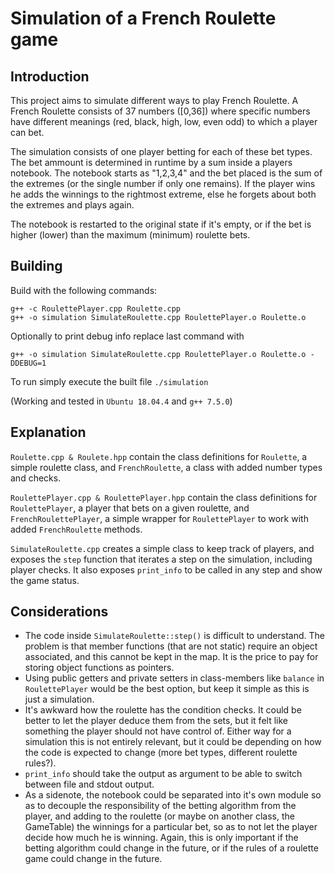 # Simulation of a French Roulette game

## Introduction
This project aims to simulate different ways to play French Roulette. A French Roulette consists of 37 numbers ([0,36]) where specific numbers have different meanings (red, black, high, low, even odd) to which a player can bet.

The simulation consists of one player betting for each of these bet types. The bet ammount is determined in runtime by a sum inside a players notebook. The notebook starts as "1,2,3,4" and the bet placed is the sum of the extremes (or the single number if only one remains). If the player wins he adds the winnings to the rightmost extreme, else he forgets about both the extremes and plays again.

The notebook is restarted to the original state if it's empty, or if the bet is higher (lower) than the maximum (minimum) roulette bets. 


## Building
Build with the following commands:

```
g++ -c RoulettePlayer.cpp Roulette.cpp
g++ -o simulation SimulateRoulette.cpp RoulettePlayer.o Roulette.o
```

Optionally to print debug info replace last command with

```
g++ -o simulation SimulateRoulette.cpp RoulettePlayer.o Roulette.o -DDEBUG=1
```

To run simply execute the built file `./simulation`

(Working and tested in `Ubuntu 18.04.4` and `g++ 7.5.0`)

## Explanation

`Roulette.cpp & Roulete.hpp` contain the class definitions for `Roulette`, a simple roulette class, and `FrenchRoulette`, a class with added number types and checks.

`RoulettePlayer.cpp & RoulettePlayer.hpp` contain the class definitions for `RoulettePlayer`, a player that bets on a given roulette, and `FrenchRoulettePlayer`, a simple wrapper for `RoulettePlayer` to work with added `FrenchRoulette` methods.

`SimulateRoulette.cpp` creates a simple class to keep track of players, and exposes the `step` function that iterates a step on the simulation, including player checks. It also exposes `print_info` to be called in any step and show the game status.


## Considerations
- The code inside `SimulateRoulette::step()` is difficult to understand. The problem is that member functions (that are not static) require an object associated, and this cannot be kept in the map. It is the price to pay for storing object functions as pointers.
- Using public getters and private setters in class-members like `balance` in `RoulettePlayer` would be the best option, but keep it simple as this is just a simulation.
- It's awkward how the roulette has the condition checks. It could be better to let the player deduce them from the sets, but it felt like something the player should not have control of. Either way for a simulation this is not entirely relevant, but it could be depending on how the code is expected to change (more bet types, different roulette rules?).
- `print_info` should take the output as argument to be able to switch between file and stdout output.
- As a sidenote, the notebook could be separated into it's own module so as to decouple the responsibility of the betting algorithm from the player, and adding to the roulette (or maybe on another class, the GameTable) the winnings for a particular bet, so as to not let the player decide how much he is winning. Again, this is only important if the betting algorithm could change in the future, or if the rules of a roulette game could change in the future.